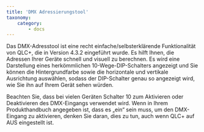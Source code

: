 ```yaml
---
title: 'DMX Adressierungstool'
taxonomy:
    category:
        - docs
---
```


Das DMX-Adresstool ist eine recht einfache/selbsterklärende Funktionalität von QLC+, die in Version 4.3.2 eingeführt wurde.
Es hilft Ihnen, die Adressen Ihrer Geräte schnell und visuell zu berechnen.
Es wird eine Darstellung eines herkömmlichen 10-Wege-DIP-Schalters angezeigt und Sie können die Hintergrundfarbe sowie die horizontale und vertikale Ausrichtung auswählen, sodass der DIP-Schalter genau so angezeigt wird, wie Sie ihn auf Ihrem Gerät sehen würden.

Beachten Sie, dass bei vielen Geräten Schalter 10 zum Aktivieren oder Deaktivieren des DMX-Eingangs verwendet wird. Wenn in Ihrem Produkthandbuch angegeben ist, dass es „ein“ sein muss, um den DMX-Eingang zu aktivieren, denken Sie daran, dies zu tun, auch wenn QLC+ auf AUS eingestellt ist.